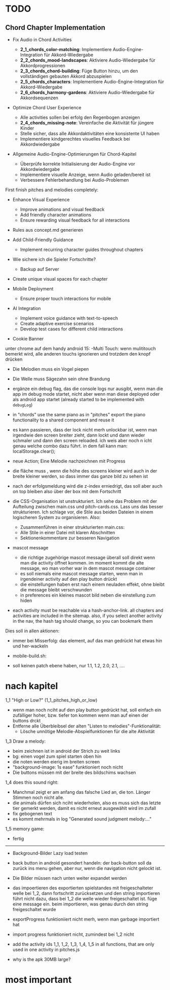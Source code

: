 TODO
====

## Chord Chapter Implementation

- Fix Audio in Chord Activities
  - **2_1_chords_color-matching**: Implementiere Audio-Engine-Integration für Akkord-Wiedergabe
  - **2_2_chords_mood-landscapes**: Aktiviere Audio-Wiedergabe für Akkordprogressionen
  - **2_3_chords_chord-building**: Füge Button hinzu, um den vollständigen gebauten Akkord abzuspielen
  - **2_5_chords_characters**: Implementiere Audio-Engine-Integration für Akkord-Wiedergabe
  - **2_6_chords_harmony-gardens**: Aktiviere Audio-Wiedergabe für Akkordsequenzen

- Optimize Chord User Experience
  - Alle activities sollen bei erfolg den Regenbogen anzeigen
  - **2_4_chords_missing-note**: Vereinfache die Aktivität für jüngere Kinder
  - Stelle sicher, dass alle Akkordaktivitäten eine konsistente UI haben
  - Implementiere kindgerechtes visuelles Feedback bei Akkordwiedergabe

- Allgemeine Audio-Engine-Optimierungen für Chord-Kapitel
  - Überprüfe korrekte Initialisierung der Audio-Engine vor Akkordwiedergabe
  - Implementiere visuelle Anzeige, wenn Audio geladen/bereit ist
  - Verbessere Fehlerbehandlung bei Audio-Problemen

First finish pitches and melodies completely:

- Enhance Visual Experience
    - Improve animations and visual feedback
    - Add friendly character animations
    - Ensure rewarding visual feedback for all interactions

- Rules aus concept.md generieren

- Add Child-Friendly Guidance
    - Implement recurring character guides throughout chapters

- Wie sichere ich die Spieler Fortschritte? 
    - Backup auf Server

- Create unique visual spaces for each chapter

- Mobile Deployment
    - Ensure proper touch interactions for mobile
- AI Integration
    - Implement voice guidance with text-to-speech
    - Create adaptive exercise scenarios
    - Develop test cases for different child interactions

- Cookie Banner


unter chrome auf dem handy android 15:
-Multi Touch: wenn mulititouch bemerkt wird, alle anderen touchs ignorieren und trotzdem den knopf drücken

- Die Melodien muss ein Vogel piepen
- Die Welle muss Sägezahn sein ohne Brandung 


- ergänze ein debug flag, das die console logs nur ausgibt, wenn man die app  im debug mode startet, nicht aber wenn man diese deployed oder als android app startet (already started to be implemented with `debugLog`)

- in "chords" use the same piano as in "pitches" export the piano functionality to a shared component and reuse it

- es kann passieren, dass der lock nicht merh unlockbar ist, wenn man irgendwie den screen breiter zieht, dann lockt und dann wieder schmaler und dann den screen reloaded. ich weis aber noch n icht genau welche combo dazu führt. in dem fall kann man: localStorage.clear();

- neue Action; Eine Melodie nachzeichnen mit Progress

- die fläche muss , wenn die höhe des screens kleiner wird auch in der breite kleiner werden, so dass immer das ganze bild zu sehen ist

- nach der erfolgsmeldung wird die z-index erniedrigt, das soll aber auch on top bleiben also über der box mit dem Fortschritt


- die CSS-Organisation ist unstrukturiert. Ich sehe das Problem mit der Aufteilung zwischen main.css und pitch-cards.css. Lass uns das besser strukturieren. Ich schlage vor, die Stile aus beiden Dateien in einem logischeren System zu organisieren. Also:
    - Zusammenführen in einer strukturierten main.css:
    - Alle Stile in einer Datei mit klaren Abschnitten
    - Sektionenkommentare zur besseren Navigation

- mascot message
    - die richtige zugehörige mascot message überall soll direkt wenn man die activity öffnet kommen. im moment kommt die alte message, wo man vorher war in dem mascot message container
    - es soll niemals eine mascot message starten, wenn man in irgendeiner activity auf den play button drückt
    - die einstellungen haben erst nach einem neuladen effekt, ohne bleibt die message bleibt verschwunden
    - in preferences ein kleines mascot bild neben die einstellung zum hiden

- each activity must be reachable via a hash-anchor-link. all chapters and activities are included in the sitemap. also, if you select another activity in the nav, the hash tag should change, so you can bookmark them

Dies soll in allen aktionen:
- immer bei Misserfolg: das element, auf das man gedrückt hat etwas hin und her-wackeln

- mobile-build.sh:
 - soll keinen patch ebene haben, nur 1.1, 1.2, 2.0, 2.1, ....
 
# nach kapitel
1_1 "High or Low?" (1_1_pitches_high_or_low) 
- wenn man noch nciht auf den play button gedrückt hat, soll einfach ein zufälliger hoher, bzw. tiefer ton kommen wenn man auf einen der buttons drckt
- Entferne alle Überbleibsel der alten "Listen to melodies"-Funktionalität:
   - Lösche unnötige Melodie-Abspielfunktionen für die alte Aktivität

1_3 Draw a melody:
- beim zeichnen ist in android der Strich zu weit links
- bg: einen vogel zum spiel starten oben hin
- die noten werden eierig im breiten screen
- "background-image: 1s ease" funktioniert noch nicht
- Die buttons müssen mit der breite des bildschims wachsen

1_4 does this sound right:
 - Manchmal zeigt er am anfang das falsche Lied an, die ton. Länger Stimmen noch nicht alle. 
 - die animals dürfen sich nciht wiederholen, also es muss sich das letzte tier gemerkt werden, damit es nicht erneut ausgewählt wird im zufall
 - fix gebogenen text
 - es kommt mehrmals in log "Generated sound judgment melody:..."

1_5 memory game:
 - fertig

-------------------------------------------

- Background-Bilder Lazy load testen

 - back button in android gesondert handeln: der back-button soll da zurück ins menu gehen, aber nur, wenn die navigation nicht gelockt ist.

- Die Bilder müssen nach unten weiter expandet werden

- das impoertieren des exportierten spielstandes mit freigeschalteter welle bei 1_2, dann fortschritt zurücksetzen und den string importieren  führt nicht dazu, dass bei 1_2 die welle wieder freigeschaltet ist. füge eine message ein. beim importieren, was genau durch den string freigeschaltet wurde

- exportProgress funktioniiert nicht merh, wenn man garbage importiert hat
- import progress funktioniert nicht, zumindest bei 1_2 nicht

- add the activity ids 1_1, 1_2, 1_3, 1_4, 1_5 in all functions, that are only used in one activity in pitches.js

- why is the apk 30MB large?

# most important
